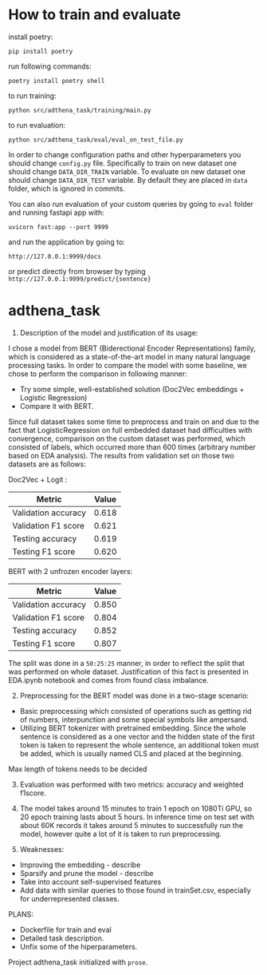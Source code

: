 # How to train and evaluate

install poetry:

`pip install poetry`

run following commands:

`poetry install
poetry shell`

to run training:

`python src/adthena_task/training/main.py`

to run evaluation:

`python src/adthena_task/eval/eval_on_test_file.py`

In order to change configuration paths and other hyperparameters you should change `config.py` file.
Specifically to train on new dataset one should change `DATA_DIR_TRAIN` variable. To evaluate on new dataset one
should change `DATA_DIR_TEST` variable. By default they are placed in `data` folder, which is ignored in commits.

You can also run evaluation of your custom queries by going to `eval` folder and running fastapi app with:

`uvicorn fast:app --port 9999`

and run the application by going to:

`http://127.0.0.1:9999/docs`

or predict directly from browser by typing `http://127.0.0.1:9999/predict/{sentence}`

# adthena_task

1. Description of the model and justification of its usage:

I chose a model from BERT (Biderectional Encoder Representations) family, which is considered as a state-of-the-art model
in many natural language processing tasks. In order to compare the model with some baseline,
we chose to perform the comparison in following manner:

* Try some simple, well-established solution (Doc2Vec embeddings + Logistic Regression)
* Compare it with BERT.

Since full dataset takes some time to preprocess and train on and due to the fact that LogisticRegression on full embedded
dataset had difficulties with convergence, comparison on the custom dataset was performed, which consisted of labels, which
occurred more than 600 times (arbitrary number based on EDA analysis). The results from validation set on those two datasets
are as follows:

Doc2Vec + Logit :

| Metric      | Value |
| ----------- | ----------- |
| Validation accuracy      | 0.618       |
| Validation F1 score   | 0.621        |
| Testing accuracy      | 0.619       |
| Testing F1 score   | 0.620        |


BERT with 2 unfrozen encoder layers:

| Metric      | Value |
| ----------- | ----------- |
| Validation accuracy      | 0.850       |
| Validation F1 score   | 0.804        |
| Testing accuracy      | 0.852       |
| Testing F1 score   | 0.807        |

The split was done in a `50:25:25` manner, in order to reflect the split that was performed on whole dataset. Justification
of this fact is presented in EDA.ipynb notebook and comes from found class imbalance.

2. Preprocessing for the BERT model was done in a two-stage scenario:

* Basic preprocessing which consisted of operations such as getting rid of numbers, interpunction and some special symbols
like ampersand.
* Utilizing BERT tokenizer with pretrained embedding. Since the whole sentence is considered as a one vector and the hidden
state of the first token is taken to represent the whole sentence, an additional token must be added, which is usually
named CLS and placed at the beginning.

Max length of tokens needs to be decided

3. Evaluation was performed with two metrics: accuracy and weighted f1score.

4. The model takes around 15 minutes to train 1 epoch on 1080Ti GPU, so 20 epoch training lasts about 5 hours. In inference
time on test set with about 60K records it takes around 5 minutes to successfully run the model, however quite a lot of it
is taken to run preprocessing.

5. Weaknesses:

* Improving the embedding - describe
* Sparsify and prune the model - describe
* Take into account self-supervised features
* Add data with similar queries to those found in trainSet.csv, especially for underrepresented classes.

PLANS:
* Dockerfile for train and eval
* Detailed task description.
* Unfix some of the hiperparameters.

Project adthena_task initialized with `prose`.
